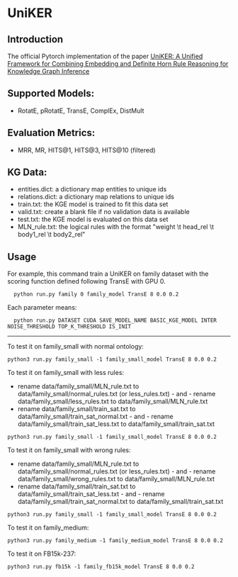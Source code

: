 # UniKER
## Introduction
The official Pytorch implementation of the paper [UniKER: A Unified Framework for Combining Embedding and Definite Horn Rule Reasoning for Knowledge Graph Inference](https://aclanthology.org/2021.emnlp-main.769.pdf)

## Supported Models:
* RotatE, pRotatE, TransE, ComplEx, DistMult
 
## Evaluation Metrics:
* MRR, MR, HITS@1, HITS@3, HITS@10 (filtered)

## KG Data:
* entities.dict: a dictionary map entities to unique ids
* relations.dict: a dictionary map relations to unique ids
* train.txt: the KGE model is trained to fit this data set
* valid.txt: create a blank file if no validation data is available
* test.txt: the KGE model is evaluated on this data set
* MLN_rule.txt: the logical rules with the format "weight \t head_rel \t body1_rel \t body2_rel"

## Usage
For example, this command train a UniKER on family dataset with the scoring function defined following TransE with GPU 0.
```
  python run.py family 0 family_model TransE 8 0.0 0.2
```
Each parameter means:
```
  python run.py DATASET CUDA SAVE_MODEL_NAME BASIC_KGE_MODEL INTER NOISE_THRESHOLD TOP_K_THRESHOLD IS_INIT
```

----------

To test it on family_small with normal ontology:
```
python3 run.py family_small -1 family_small_model TransE 8 0.0 0.2
```

To test it on family_small with less rules:
- rename data/family_small/MLN_rule.txt to data/family_small/normal_rules.txt (or less_rules.txt) - and - rename data/family_small/less_rules.txt to data/family_small/MLN_rule.txt
- rename data/family_small/train_sat.txt to data/family_small/train_sat_normal.txt - and - rename data/family_small/train_sat_less.txt to data/family_small/train_sat.txt
```
python3 run.py family_small -1 family_small_model TransE 8 0.0 0.2
```

To test it on family_small with wrong rules:
- rename data/family_small/MLN_rule.txt to data/family_small/normal_rules.txt (or less_rules.txt) - and - rename data/family_small/wrong_rules.txt to data/family_small/MLN_rule.txt
- rename data/family_small/train_sat.txt to data/family_small/train_sat_less.txt - and - rename data/family_small/train_sat_normal.txt to data/family_small/train_sat.txt
```
python3 run.py family_small -1 family_small_model TransE 8 0.0 0.2
```

To test it on family_medium:
```
python3 run.py family_medium -1 family_medium_model TransE 8 0.0 0.2
```

To test it on FB15k-237:
```
python3 run.py fb15k -1 family_fb15k_model TransE 8 0.0 0.2
```


